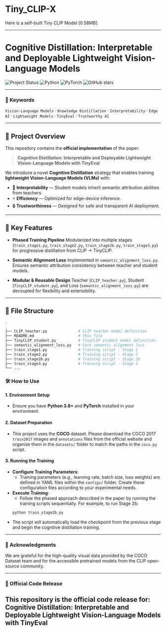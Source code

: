 # Tiny_CLIP-X

Here is a self-built Tiny CLIP Model [0.58MB].

---

# Cognitive Distillation: Interpretable and Deployable Lightweight Vision-Language Models

![Project Status](https://img.shields.io/badge/Status-In%20Progress-orange?style=for-the-badge) ![Python](https://img.shields.io/badge/Python-3.8%2B-blue?style=for-the-badge&logo=python) ![PyTorch](https://img.shields.io/badge/PyTorch-1.10%2B-red?style=for-the-badge&logo=pytorch) ![GitHub stars](https://img.shields.io/github/stars/your-github-username/your-repository-name?style=for-the-badge&color=yellow)

---

### 🔑 Keywords
`Vision-Language Models` · `Knowledge Distillation` · `Interpretability` · `Edge AI` · `Lightweight Models` · `TinyEval` · `Trustworthy AI`

---

## 📖 Project Overview

This repository contains the **official implementation** of the paper:

> **Cognitive Distillation: Interpretable and Deployable Lightweight Vision-Language Models with TinyEval**

We introduce a novel **Cognitive Distillation** strategy that enables training **lightweight Vision-Language Models (VLMs)** with:
- 🧩 **Interpretability** — Student models inherit semantic attribution abilities from teachers.
- ⚡ **Efficiency** — Optimized for edge-device inference.
- 🔒 **Trustworthiness** — Designed for safe and transparent AI deployment.

---

## 🚀 Key Features

- **Phased Training Pipeline**
  Modularized into multiple stages (`train_stage1.py`, `train_stage2.py`, `train_stage2b.py`, `train_stage3.py`) for progressive distillation from CLIP → TinyCLIP.

- **Semantic Alignment Loss**
  Implemented in `semantic_alignment_loss.py`. Ensures semantic attribution consistency between teacher and student models.

- **Modular & Reusable Design**
  Teacher (`CLIP_teacher.py`), Student (`TinyCLIP_student.py`), and Loss (`semantic_alignment_loss.py`) are decoupled for flexibility and extensibility.

---

## 📂 File Structure
```bash
.

├── CLIP_teacher.py              # CLIP teacher model definition
├── README.md                    # This file
├── TinyCLIP_student.py          # TinyCLIP student model definition
├── semantic_alignment_loss.py   # Core semantic alignment loss
├── train_stage1.py              # Training script - Stage 1
├── train_stage2.py              # Training script - Stage 2
├── train_stage2b.py             # Training script - Stage 2b
├── train_stage3.py              # Training script - Stage 3
└── ...
```

### 🛠️ How to Use

#### 1. Environment Setup

- Ensure you have **Python 3.8+** and **PyTorch** installed in your environment.

#### 2. Dataset Preparation

- This project uses the **COCO** dataset. Please download the COCO 2017 `train2017` images and `annotations` files from the official website and organize them in the `datasets/` folder to match the paths in the `coco.py` script.

#### 3. Running the Training

- **Configure Training Parameters**:
  - Training parameters (e.g., learning rate, batch size, loss weights) are defined in YAML files within the `configs/` folder. Create these configuration files according to your experimental needs.
- **Execute Training**:
  - Follow the phased approach described in the paper by running the training scripts sequentially. For example, to run Stage 2b:
   ```bash
   python train_stage2b.py
   ```
- The script will automatically load the checkpoint from the previous stage and begin the cognitive distillation training.

---

### 🙏 Acknowledgments

We are grateful for the high-quality visual data provided by the COCO Dataset team and for the accessible pretrained models from the CLIP open-source community.

---

### 📌 Official Code Release

This repository is the official code release for:
**Cognitive Distillation: Interpretable and Deployable Lightweight Vision-Language Models with TinyEval**
---
